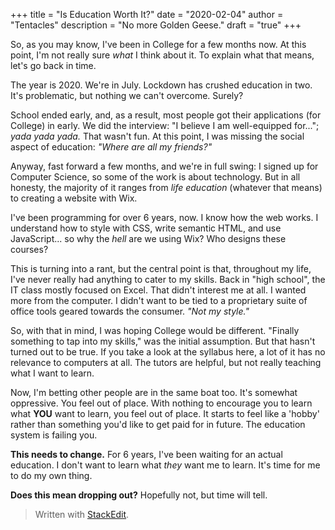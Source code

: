 +++
title = "Is Education Worth It?"
date = "2020-02-04"
author = "Tentacles"
description = "No more Golden Geese."
draft = "true"
+++

So, as you may know, I've been in College for a few months now. At this point, I'm not really sure *what* I think about it. To explain what that means, let's go back in time.

The year is 2020. We're in July. Lockdown has crushed education in two. It's problematic, but nothing we can't overcome. Surely?

School ended early, and, as a result, most people got their applications (for College) in early. We did the interview: "I believe I am well-equipped for..."; *yada yada yada.* That wasn't fun. At this point, I was missing the social aspect of education: *"Where are all my friends?"*

Anyway, fast forward a few months, and we're in full swing: I signed up for Computer Science, so some of the work is about technology. But in all honesty, the majority of it ranges from *life education* (whatever that means) to creating a website with Wix.

I've been programming for over 6 years, now. I know how the web works. I understand how to style with CSS, write semantic HTML, and use JavaScript... so why the *hell* are we using Wix? Who designs these courses?

This is turning into a rant, but the central point is that, throughout my life, I've never really had anything to cater to my skills. Back in "high school", the IT class mostly focused on Excel. That didn't interest me at all. I wanted more from the computer. I didn't want to be tied to a proprietary suite of office tools geared towards the consumer. *"Not my style."*

So, with that in mind, I was hoping College would be different. "Finally something to tap into my skills," was the initial assumption. But that hasn't turned out to be true. If you take a look at the syllabus here, a lot of it has no relevance to computers at all. The tutors are helpful, but not really teaching what I want to learn.

Now, I'm betting other people are in the same boat too. It's somewhat oppressive. You feel out of place. With nothing to encourage you to learn what **YOU** want to learn, you feel out of place. It starts to feel like a 'hobby' rather than something you'd like to get paid for in future. The education system is failing you.

**This needs to change.** For 6 years, I've been waiting for an actual education. I don't want to learn what *they* want me to learn. It's time for me to do my own thing.

**Does this mean dropping out?** Hopefully not, but time will tell. 



> Written with [StackEdit](https://stackedit.io/).
<!--stackedit_data:
eyJoaXN0b3J5IjpbMTEwNzcyMzEwOF19
-->